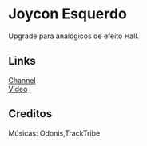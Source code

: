 # Joycon Esquerdo
Upgrade para analógicos de efeito Hall. 

## Links
[Channel](https://www.youtube.com/channel/UCFoWwgoWsV5S6YUhWTMLMNQ)  
[Video](https://youtu.be/M4JERRHPJuU)

## Creditos
Músicas: Odonis,TrackTribe